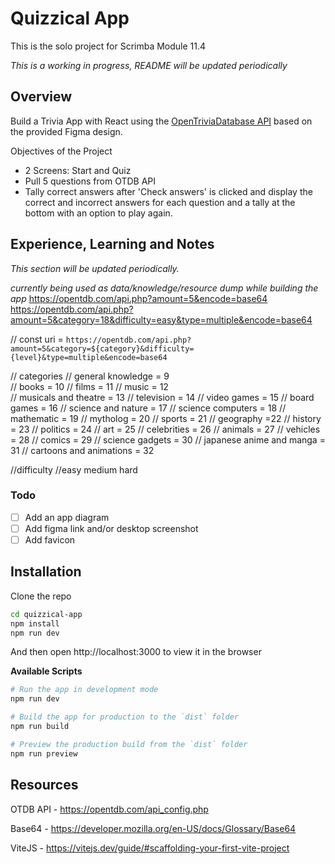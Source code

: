 # Quizzical App

This is the solo project for Scrimba Module 11.4

_This is a working in progress, README will be updated periodically_

## Overview

Build a Trivia App with React using the [OpenTriviaDatabase API](https://opentdb.com/) based on the provided Figma design.

Objectives of the Project

- 2 Screens: Start and Quiz
- Pull 5 questions from OTDB API
- Tally correct answers after 'Check answers' is clicked and display the correct and incorrect answers for each question and a tally at the bottom with an option to play again.

## Experience, Learning and Notes

_This section will be updated periodically._

_currently being used as data/knowledge/resource dump while building the app_
https://opentdb.com/api.php?amount=5&encode=base64
https://opentdb.com/api.php?amount=5&category=18&difficulty=easy&type=multiple&encode=base64

// const uri = `https://opentdb.com/api.php?amount=5&category=${category}&difficulty={level}&type=multiple&encode=base64`

// categories
// general knowledge = 9  
// books = 10
// films = 11
// music = 12  
// musicals and theatre = 13
// television = 14
// video games = 15
// board games = 16
// science and nature = 17
// science computers = 18
// mathematic = 19
// mytholog = 20
// sports = 21
// geography =22
// history = 23
// politics = 24
// art = 25
// celebrities = 26
// animals = 27
// vehicles = 28
// comics = 29
// science gadgets = 30
// japanese anime and manga = 31
// cartoons and animations = 32

//difficulty
//easy medium hard

### Todo

- [ ] Add an app diagram
- [ ] Add figma link and/or desktop screenshot
- [ ] Add favicon

## Installation

Clone the repo

```bash
cd quizzical-app
npm install
npm run dev
```

And then open http://localhost:3000 to view it in the browser

**Available Scripts**

```bash
# Run the app in development mode
npm run dev

# Build the app for production to the `dist` folder
npm run build

# Preview the production build from the `dist` folder
npm run preview

```

## Resources

OTDB API - https://opentdb.com/api_config.php

Base64 - https://developer.mozilla.org/en-US/docs/Glossary/Base64

ViteJS - https://vitejs.dev/guide/#scaffolding-your-first-vite-project
